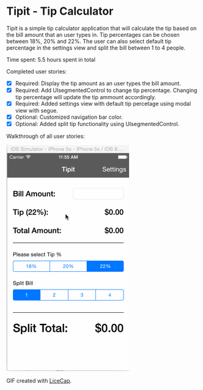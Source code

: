 Tipit - Tip Calculator
==============

Tipit is a simple tip calculator application that will calculate the tip based on the bill amount that an user types in. Tip percentages can be chosen between 18%, 20% and 22%. The user can also select default tip percentage in the settings view and split the bill between 1 to 4 people.  

Time spent: 5.5 hours spent in total

Completed user stories:

 * [x] Required: Display the tip amount as an user types the bill amount.
 * [x] Required: Add UIsegmentedControl to change tip percentage. Changing tip percentage will update the tip ammount accordingly.
 * [x] Required: Added settings view with default tip percetage using modal view with segue.
 * [x] Optional: Customized navigation bar color.
 * [x] Optional: Added split tip functionality using UIsegmentedControl.
 
Walkthrough of all user stories:

![Video Walkthrough](tipit.gif)

GIF created with [LiceCap](http://www.cockos.com/licecap/).
